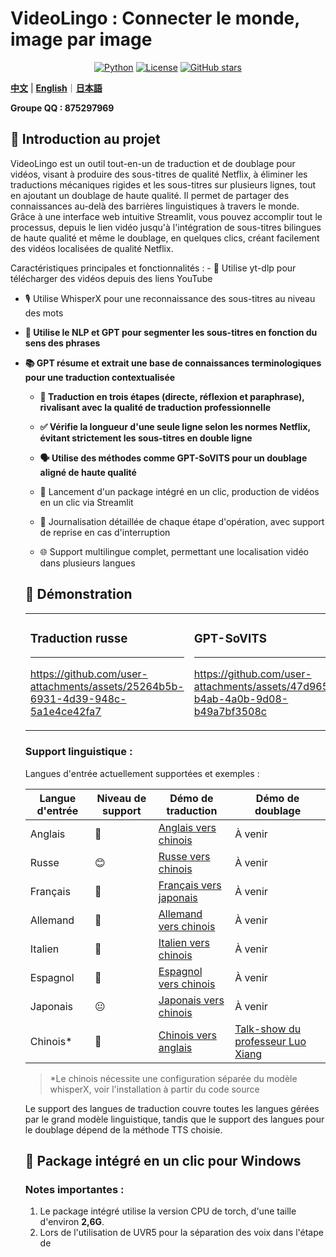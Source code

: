 

# VideoLingo : Connecter le monde, image par image
<p align="center">
      <a href="https://www.python.org" target="_blank"><img src="https://img.shields.io/badge/Python-3.10-blue.svg" alt="Python"></a>
      <a href="https://github.com/Huanshere/VideoLingo/blob/main/LICENSE" target="_blank"><img src="https://img.shields.io/github/license/Huanshere/VideoLingo.svg" alt="License"></a>
      <a href="https://github.com/Huanshere/VideoLingo/stargazers" target="_blank"><img src="https://img.shields.io/github/stars/Huanshere/VideoLingo.svg" alt="GitHub stars"></a>
    </p>
    
[**中文**](README.md) | [**English**](README.en.md)｜[**日本語**](README.ja.md)
    
**Groupe QQ : 875297969**
    
</div>
    
 ## 🌟 Introduction au projet
    
 VideoLingo est un outil tout-en-un de traduction et de doublage pour vidéos, visant à produire des sous-titres de qualité Netflix, à éliminer les traductions mécaniques rigides et les sous-titres sur plusieurs lignes, tout en ajoutant un doublage de haute qualité. Il permet de partager des connaissances au-delà des barrières linguistiques à travers le monde. Grâce à une interface web intuitive Streamlit, vous pouvez accomplir tout le processus, depuis le lien vidéo jusqu'à l'intégration de sous-titres bilingues de haute qualité et même le doublage, en quelques clics, créant facilement des vidéos localisées de qualité Netflix.
    
 Caractéristiques principales et fonctionnalités :
    - 🎥 Utilise yt-dlp pour télécharger des vidéos depuis des liens YouTube
    
   - 🎙️ Utilise WhisperX pour une reconnaissance des sous-titres au niveau des mots
    
- **📝 Utilise le NLP et GPT pour segmenter les sous-titres en fonction du sens des phrases**
    
- **📚 GPT résume et extrait une base de connaissances terminologiques pour une traduction contextualisée**
    
    - **🔄 Traduction en trois étapes (directe, réflexion et paraphrase), rivalisant avec la qualité de traduction professionnelle**
    
    - **✅ Vérifie la longueur d'une seule ligne selon les normes Netflix, évitant strictement les sous-titres en double ligne**
    
    - **🗣️ Utilise des méthodes comme GPT-SoVITS pour un doublage aligné de haute qualité**
    
    - 🚀 Lancement d'un package intégré en un clic, production de vidéos en un clic via Streamlit
    
    - 📝 Journalisation détaillée de chaque étape d'opération, avec support de reprise en cas d'interruption
    
    - 🌐 Support multilingue complet, permettant une localisation vidéo dans plusieurs langues
    
    ## 🎥 Démonstration
    
    <table>
    <tr>
    <td width="25%">
    
    ### Traduction russe
    ---
    https://github.com/user-attachments/assets/25264b5b-6931-4d39-948c-5a1e4ce42fa7
    
    </td>
    <td width="25%">
    
    ### GPT-SoVITS
    ---
    https://github.com/user-attachments/assets/47d965b2-b4ab-4a0b-9d08-b49a7bf3508c
    
    </td>
    <td width="25%">
    
    ### Fish TTS Ding Zhen
    ---
    https://github.com/user-attachments/assets/e7bb9090-d2ef-4261-9dc5-56bd67dc710d
    
    </td>
    <td width="25%">
    
    ### OAITTS
    ---
    https://github.com/user-attachments/assets/85c64f8c-06cf-4af9-b153-ee9d2897b768
    
    </td>
    </tr>
    </table>
    
    ### Support linguistique :
    
    Langues d'entrée actuellement supportées et exemples :
    
    | Langue d'entrée | Niveau de support | Démo de traduction | Démo de doublage |
    |----------------|-------------------|--------------------|------------------|
    | Anglais | 🤩 | [Anglais vers chinois](https://github.com/user-attachments/assets/127373bb-c152-4b7a-8d9d-e586b2c62b4b) | À venir |
    | Russe | 😊 | [Russe vers chinois](https://github.com/user-attachments/assets/25264b5b-6931-4d39-948c-5a1e4ce42fa7) | À venir |
    | Français | 🤩 | [Français vers japonais](https://github.com/user-attachments/assets/3ce068c7-9854-4c72-ae77-f2484c7c6630) | À venir |
    | Allemand | 🤩 | [Allemand vers chinois](https://github.com/user-attachments/assets/07cb9d21-069e-4725-871d-c4d9701287a3) | À venir |
    | Italien | 🤩 | [Italien vers chinois](https://github.com/user-attachments/assets/f1f893eb-dad3-4460-aaf6-10cac999195e) | À venir |
    | Espagnol | 🤩 | [Espagnol vers chinois](https://github.com/user-attachments/assets/c1d28f1c-83d2-4f13-a1a1-859bd6cc3553) | À venir |
    | Japonais | 😐 | [Japonais vers chinois](https://github.com/user-attachments/assets/856c3398-2da3-4e25-9c36-27ca2d1f68c2) | À venir |
    | Chinois* | 🤩 | [Chinois vers anglais](https://github.com/user-attachments/assets/48f746fe-96ff-47fd-bd23-59e9202b495c) | [Talk-show du professeur Luo Xiang](https://github.com/user-attachments/assets/85c64f8c-06cf-4af9-b153-ee9d2897b768) |
    > *Le chinois nécessite une configuration séparée du modèle whisperX, voir l'installation à partir du code source
    
    Le support des langues de traduction couvre toutes les langues gérées par le grand modèle linguistique, tandis que le support des langues pour le doublage dépend de la méthode TTS choisie.
    ## 🚀 Package intégré en un clic pour Windows
    
    ### Notes importantes :
    
    1. Le package intégré utilise la version CPU de torch, d'une taille d'environ **2,6G**.
    2. Lors de l'utilisation de UVR5 pour la séparation des voix dans l'étape de
    
